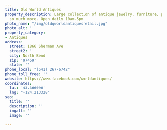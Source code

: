 ```yaml
---
title: Old World Antiques
property_description: Large collection of antique jewelry, furniture, paintings and
  so much more. Open daily 10am-5pm
photo_name: "/img/oldqworldantiquesretail.jpg"
photo_alt: ''
property_category:
- Antiques
address:
  street: 1866 Sherman Ave
  street2: ''
  city: North Bend
  zip: '97459'
  state: ''
phone_local: "(541) 267-6742"
phone_toll_free: ''
website: https://www.facebook.com/worldantiques/
coordinates:
  lat: '43.366096'
  lng: "-124.213328"
seo:
  title: ''
  description: ''
  imgalt: ''
  image: ''

---
```

